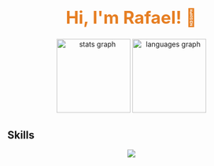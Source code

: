 <div align="center">
  <h1 style="font-size: 2.5em; color: #e67e22;">Hi, I'm Rafael! 👋</h1>
  <img src="https://github-readme-stats.vercel.app/api?username=therappha&show_icons=true&include_all_commits=true&count_private=true&theme=chartreuse-dark&hide_border=true" height="150" alt="stats graph" />
  <img src="https://github-readme-stats.vercel.app/api/top-langs?username=therappha&layout=compact&card_width=320&langs_count=5&theme=chartreuse-dark&hide_border=true" height="150" alt="languages graph" />
</div>

## Skills 
<p align="middle">
  <a href="https://skillicons.dev">
    <img src="https://skillicons.dev/icons?i=linux,bash,c,godot,vscode,vim,git,github" />
  </a>
</p>

